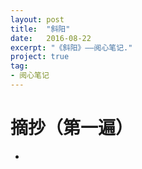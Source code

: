 ```yaml
---
layout: post
title:  "斜阳"
date:   2016-08-22
excerpt: "《斜阳》——阅心笔记."
project: true
tag:
- 阅心笔记 
---
```


# 摘抄（第一遍）
* 
